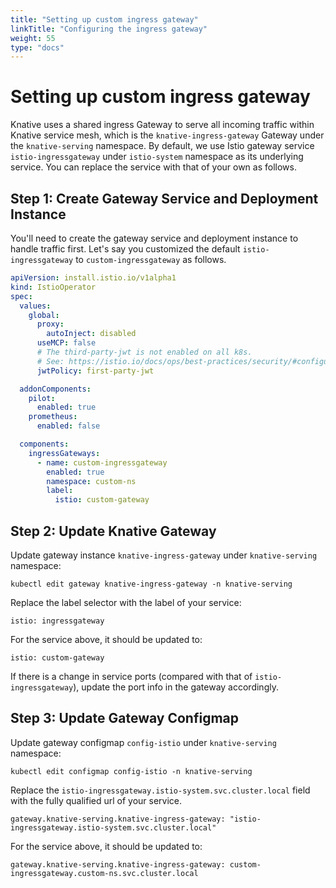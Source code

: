 ```yaml
---
title: "Setting up custom ingress gateway"
linkTitle: "Configuring the ingress gateway"
weight: 55
type: "docs"
---
```


# Setting up custom ingress gateway

Knative uses a shared ingress Gateway to serve all incoming traffic within
Knative service mesh, which is the `knative-ingress-gateway` Gateway under
the `knative-serving` namespace. By default, we use Istio gateway service
`istio-ingressgateway` under `istio-system` namespace as its underlying service.
You can replace the service with that of your own as follows.

## Step 1: Create Gateway Service and Deployment Instance

You'll need to create the gateway service and deployment instance to handle
traffic first. Let's say you customized the default `istio-ingressgateway` to
`custom-ingressgateway` as follows.

```yaml
apiVersion: install.istio.io/v1alpha1
kind: IstioOperator
spec:
  values:
    global:
      proxy:
        autoInject: disabled
      useMCP: false
      # The third-party-jwt is not enabled on all k8s.
      # See: https://istio.io/docs/ops/best-practices/security/#configure-third-party-service-account-tokens
      jwtPolicy: first-party-jwt

  addonComponents:
    pilot:
      enabled: true
    prometheus:
      enabled: false

  components:
    ingressGateways:
      - name: custom-ingressgateway
        enabled: true
        namespace: custom-ns
        label:
          istio: custom-gateway
```

## Step 2: Update Knative Gateway

Update gateway instance `knative-ingress-gateway` under `knative-serving`
namespace:

```shell
kubectl edit gateway knative-ingress-gateway -n knative-serving
```

Replace the label selector with the label of your service:

```
istio: ingressgateway
```

For the service above, it should be updated to:

```
istio: custom-gateway
```

If there is a change in service ports (compared with that of
`istio-ingressgateway`), update the port info in the gateway accordingly.

## Step 3: Update Gateway Configmap

Update gateway configmap `config-istio` under `knative-serving`
namespace:

```shell
kubectl edit configmap config-istio -n knative-serving
```

Replace the `istio-ingressgateway.istio-system.svc.cluster.local` field with
the fully qualified url of your service.

```
gateway.knative-serving.knative-ingress-gateway: "istio-ingressgateway.istio-system.svc.cluster.local"
```

For the service above, it should be updated to:

```
gateway.knative-serving.knative-ingress-gateway: custom-ingressgateway.custom-ns.svc.cluster.local
```
